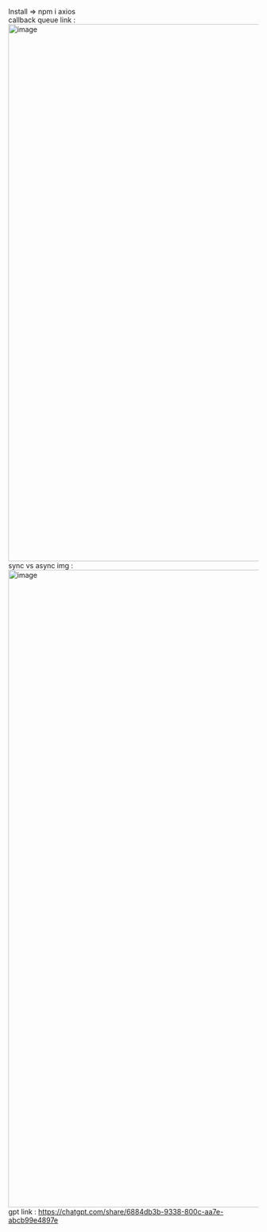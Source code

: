 Install  => npm i axios  
callback queue link : <img width="1920" height="1080" alt="image" src="https://github.com/user-attachments/assets/df1c0fd0-db68-45e1-89f2-878bbe07d6d6" />
sync vs async img :<img width="1600" height="1282" alt="image" src="https://github.com/user-attachments/assets/8d068b4d-2de9-4ce9-9372-3dbb7c755b7e" />
gpt link : https://chatgpt.com/share/6884db3b-9338-800c-aa7e-abcb99e4897e

